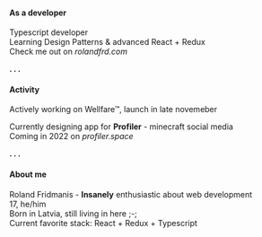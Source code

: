 <h4>As a developer</h4>
Typescript developer</br>
Learning Design Patterns & advanced React + Redux</br>
Check me out on <i>rolandfrd.com</i><p></p>
<p><b>. . .</b></p>
<h4>Activity</h4>
Actively working on Wellfare™, launch in late novemeber<p></p>
Currently designing app for <b>Profiler</b> - minecraft social media</br>
Coming in 2022 on <i>profiler.space</i><p></p>
<p><b>. . .</b></p>
<h4>About  me</h4>
Roland Fridmanis - <b>Insanely</b> enthusiastic about web development </br>
17, he/him </br>
Born in Latvia, still living in here ;-; </br>
Current favorite stack: React + Redux + Typescript
